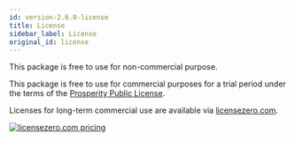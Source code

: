 ```yaml
---
id: version-2.6.0-license
title: License
sidebar_label: License
original_id: license
---
```


This package is free to use for non-commercial purpose.

This package is free to use for commercial purposes for a trial period under the terms of the [Prosperity Public License](./LICENSE).

Licenses for long-term commercial use are available via [licensezero.com](https://licensezero.com).

[![licensezero.com pricing](https://licensezero.com/projects/0409c5bf-201d-49dd-af6e-2aa5169cf15a/badge.svg)](https://licensezero.com/projects/0409c5bf-201d-49dd-af6e-2aa5169cf15a)
